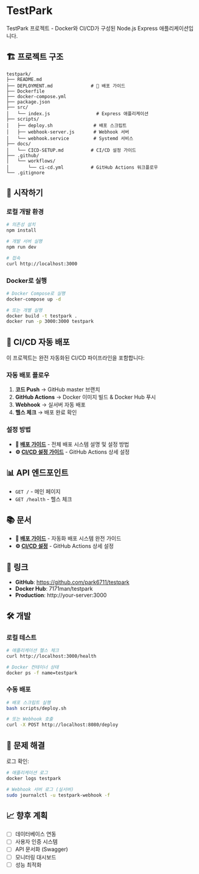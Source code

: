 # TestPark

TestPark 프로젝트 - Docker와 CI/CD가 구성된 Node.js Express 애플리케이션입니다.

## 🏗️ 프로젝트 구조

```
testpark/
├── README.md
├── DEPLOYMENT.md              # 🚀 배포 가이드
├── Dockerfile
├── docker-compose.yml
├── package.json
├── src/
│   └── index.js                 # Express 애플리케이션
├── scripts/
│   ├── deploy.sh               # 배포 스크립트
│   ├── webhook-server.js       # Webhook 서버
│   └── webhook.service         # Systemd 서비스
├── docs/
│   └── CICD-SETUP.md          # CI/CD 설정 가이드
├── .github/
│   └── workflows/
│       └── ci-cd.yml          # GitHub Actions 워크플로우
└── .gitignore
```

## 🚀 시작하기

### 로컬 개발 환경

```bash
# 의존성 설치
npm install

# 개발 서버 실행
npm run dev

# 접속
curl http://localhost:3000
```

### Docker로 실행

```bash
# Docker Compose로 실행
docker-compose up -d

# 또는 개별 실행
docker build -t testpark .
docker run -p 3000:3000 testpark
```

## 🔄 CI/CD 자동 배포

이 프로젝트는 완전 자동화된 CI/CD 파이프라인을 포함합니다:

### 자동 배포 플로우
1. **코드 Push** → GitHub master 브랜치
2. **GitHub Actions** → Docker 이미지 빌드 & Docker Hub 푸시
3. **Webhook** → 실서버 자동 배포
4. **헬스 체크** → 배포 완료 확인

### 설정 방법
- **🚀 [배포 가이드](DEPLOYMENT.md)** - 전체 배포 시스템 설명 및 설정 방법
- **⚙️ [CI/CD 설정 가이드](docs/CICD-SETUP.md)** - GitHub Actions 상세 설정

## 📊 API 엔드포인트

- `GET /` - 메인 페이지
- `GET /health` - 헬스 체크

## 📚 문서

- **🚀 [배포 가이드](DEPLOYMENT.md)** - 자동화 배포 시스템 완전 가이드
- **⚙️ [CI/CD 설정](docs/CICD-SETUP.md)** - GitHub Actions 상세 설정

## 🔗 링크

- **GitHub**: https://github.com/park6711/testpark
- **Docker Hub**: 7171man/testpark
- **Production**: http://your-server:3000

## 🛠️ 개발

### 로컬 테스트
```bash
# 애플리케이션 헬스 체크
curl http://localhost:3000/health

# Docker 컨테이너 상태
docker ps -f name=testpark
```

### 수동 배포
```bash
# 배포 스크립트 실행
bash scripts/deploy.sh

# 또는 Webhook 호출
curl -X POST http://localhost:8080/deploy
```

## 🚨 문제 해결

로그 확인:
```bash
# 애플리케이션 로그
docker logs testpark

# Webhook 서버 로그 (실서버)
sudo journalctl -u testpark-webhook -f
```

## 📈 향후 계획

- [ ] 데이터베이스 연동
- [ ] 사용자 인증 시스템
- [ ] API 문서화 (Swagger)
- [ ] 모니터링 대시보드
- [ ] 성능 최적화